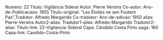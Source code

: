 Numero: 22
Titulo: Vigilância Sideral
Autor: Pierre Versins
Co-autor: 
Ano-de-Publicacaoo: 1955
Titulo-original: "Les Étoiles ne sen Foutent Pas",Tradutor: Alfredo Margarido
Co-tradutor: 
Ano-de-edicao: 1950
alias: Pierre-Versins
Autor2-alias: 
Tradutor1-alias: Alfredo-Margarido
Tradutor2-alias: 
Titulo-link: 22-Vigilancia-Sideral
Capa: Cândido Costa Pinto
pags: 160
Capa-link: Candido-Costa-Pinto